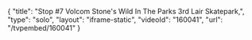 {
    "title": "Stop #7 Volcom Stone's Wild In The Parks 3rd Lair Skatepark,",
    "type": "solo",
    "layout": "iframe-static",
    "videoId": "160041",
    "url": "\/tvpembed\/160041"
}